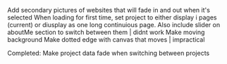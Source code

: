 Add secondary pictures of websites that will fade in and out when it's selected
When loading for first time, set project to either display i pages (current) or diusplay as one long continuious page. Also include slider on aboutMe section to switch between them | didnt work
Make moving background 
Make dotted edge with canvas that moves | impractical

Completed:
Make project data fade when switching between projects
